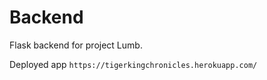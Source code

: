 # Backend
Flask backend for project Lumb.

Deployed app
`https://tigerkingchronicles.herokuapp.com/`
